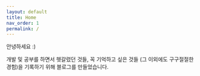 ```yaml
---
layout: default
title: Home
nav_order: 1
permalink: /
---
```


안녕하세요 :)

개발 및 공부를 하면서 헷갈렸던 것들, 꼭 기억하고 싶은 것들 (그 이외에도 구구절절한 경험)을 기록하기 위해 블로그를 만들었습니다.